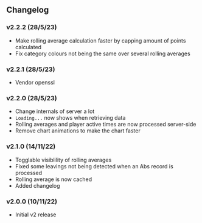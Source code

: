 ## Changelog

### v2.2.2 (28/5/23)

- Make rolling average calculation faster by capping amount of points calculated
- Fix category colours not being the same over several rolling averages

### v2.2.1 (28/5/23)

- Vendor openssl

### v2.2.0 (28/5/23)

- Change internals of server a lot
- `Loading...` now shows when retrieving data
- Rolling averages and player active times are now processed server-side
- Remove chart animations to make the chart faster

### v2.1.0 (14/11/22)

- Togglable visiblility of rolling averages
- Fixed some leavings not being detected when an Abs record is processed
- Rolling average is now cached
- Added changelog

### v2.0.0 (10/11/22)

- Initial v2 release
